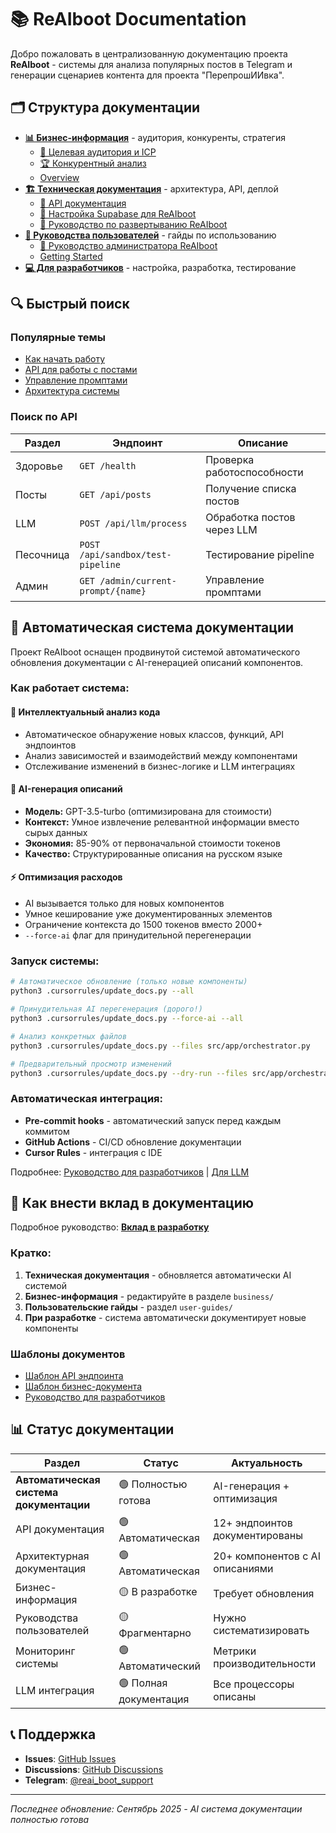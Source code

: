 # 📚 ReAIboot Documentation

Добро пожаловать в централизованную документацию проекта **ReAIboot** - системы для анализа популярных постов в Telegram и генерации сценариев контента для проекта "ПерепрошИИвка".

## 🗂️ Структура документации

- **[📊 Бизнес-информация](business/)** - аудитория, конкуренты, стратегия
  - [🎯 Целевая аудитория и ICP](business/audience.md)
  - [🏆 Конкурентный анализ](business/competitors.md)
  - [Overview](business/overview.md)
- **[🏗️ Техническая документация](technical/)** - архитектура, API, деплой
  - [📡 API документация](technical/api/overview.md)
  - [🚀 Настройка Supabase для ReAIboot](technical/database/schema.md)
  - [🚀 Руководство по развертыванию ReAIboot](technical/deployment/guide.md)
- **[👥 Руководства пользователей](user-guides/)** - гайды по использованию
  - [👑 Руководство администратора ReAIboot](user-guides/admin-guide.md)
  - [Getting Started](user-guides/getting-started.md)
- **[💻 Для разработчиков](development/)** - настройка, разработка, тестирование

## 🔍 Быстрый поиск

### Популярные темы
- [Как начать работу](user-guides/getting-started.md)
- [API для работы с постами](technical/api/endpoints/posts.md)
- [Управление промптами](user-guides/admin-guide.md#prompts)
- [Архитектура системы](technical/architecture/overview.md)

### Поиск по API
| Раздел | Эндпоинт | Описание |
|--------|----------|----------|
| Здоровье | `GET /health` | Проверка работоспособности |
| Посты | `GET /api/posts` | Получение списка постов |
| LLM | `POST /api/llm/process` | Обработка постов через LLM |
| Песочница | `POST /api/sandbox/test-pipeline` | Тестирование pipeline |
| Админ | `GET /admin/current-prompt/{name}` | Управление промптами |

## 🤖 Автоматическая система документации

Проект ReAIboot оснащен продвинутой системой автоматического обновления документации с AI-генерацией описаний компонентов.

### Как работает система:

#### 🎯 **Интеллектуальный анализ кода**
- Автоматическое обнаружение новых классов, функций, API эндпоинтов
- Анализ зависимостей и взаимодействий между компонентами
- Отслеживание изменений в бизнес-логике и LLM интеграциях

#### 🧠 **AI-генерация описаний**
- **Модель:** GPT-3.5-turbo (оптимизирована для стоимости)
- **Контекст:** Умное извлечение релевантной информации вместо сырых данных
- **Экономия:** 85-90% от первоначальной стоимости токенов
- **Качество:** Структурированные описания на русском языке

#### ⚡ **Оптимизация расходов**
- AI вызывается только для новых компонентов
- Умное кеширование уже документированных элементов
- Ограничение контекста до 1500 токенов вместо 2000+
- `--force-ai` флаг для принудительной перегенерации

### Запуск системы:

```bash
# Автоматическое обновление (только новые компоненты)
python3 .cursorrules/update_docs.py --all

# Принудительная AI перегенерация (дорого!)
python3 .cursorrules/update_docs.py --force-ai --all

# Анализ конкретных файлов
python3 .cursorrules/update_docs.py --files src/app/orchestrator.py

# Предварительный просмотр изменений
python3 .cursorrules/update_docs.py --dry-run --files src/app/orchestrator.py
```

### Автоматическая интеграция:
- **Pre-commit hooks** - автоматический запуск перед каждым коммитом
- **GitHub Actions** - CI/CD обновление документации
- **Cursor Rules** - интеграция с IDE

Подробнее: [Руководство для разработчиков](development/contributing.md) | [Для LLM](LLM_README.md#система-автоматической-документации)

## 📝 Как внести вклад в документацию

Подробное руководство: **[Вклад в разработку](development/contributing.md)**

### Кратко:
1. **Техническая документация** - обновляется автоматически AI системой
2. **Бизнес-информация** - редактируйте в разделе `business/`
3. **Пользовательские гайды** - раздел `user-guides/`
4. **При разработке** - система автоматически документирует новые компоненты

### Шаблоны документов
- [Шаблон API эндпоинта](templates/api-endpoint.md)
- [Шаблон бизнес-документа](templates/business-doc.md)
- [Руководство для разработчиков](development/contributing.md)

## 📊 Статус документации

| Раздел | Статус | Актуальность |
|--------|--------|--------------|
| **Автоматическая система документации** | 🟢 Полностью готова | AI-генерация + оптимизация |
| API документация | 🟢 Автоматическая | 12+ эндпоинтов документированы |
| Архитектурная документация | 🟢 Автоматическая | 20+ компонентов с AI описаниями |
| Бизнес-информация | 🟡 В разработке | Требует обновления |
| Руководства пользователей | 🟡 Фрагментарно | Нужно систематизировать |
| Мониторинг системы | 🟢 Автоматический | Метрики производительности |
| LLM интеграция | 🟢 Полная документация | Все процессоры описаны |

## 📞 Поддержка

- **Issues**: [GitHub Issues](https://github.com/MrUversky/ReAIboot-Telegram-Analytics/issues)
- **Discussions**: [GitHub Discussions](https://github.com/MrUversky/ReAIboot-Telegram-Analytics/discussions)
- **Telegram**: [@reai_boot_support](https://t.me/reai_boot_support)

---

*Последнее обновление: Сентябрь 2025 - AI система документации полностью готова*
